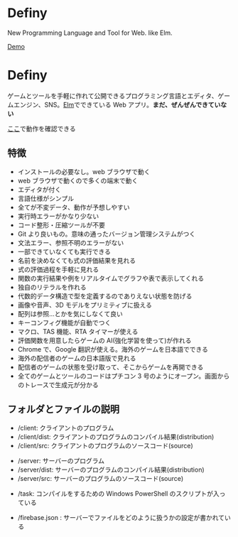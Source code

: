 # Definy

New Programming Language and Tool for Web. like Elm.

[Demo](https://definy-lang.web.app/)

# Definy

ゲームとツールを手軽に作れて公開できるプログラミング言語とエディタ、ゲームエンジン、SNS。[Elm](https://elm-lang.org/)でできている Web アプリ。**まだ、ぜんぜんできていない**

[ここ](https://definy-lang.web.app/)で動作を確認できる

## 特徴

-   インストールの必要なし。web ブラウザで動く
-   web ブラウザで動くので多くの端末で動く
-   エディタが付く
-   言語仕様がシンプル
-   全てが不変データ、動作が予想しやすい
-   実行時エラーがかなり少ない
-   コード整形・圧縮ツールが不要
-   Git より良いもの。意味の通ったバージョン管理システムがつく
-   文法エラー、参照不明のエラーがない
-   一部できていなくても実行できる
-   名前を決めなくても式の評価結果を見れる
-   式の評価過程を手軽に見れる
-   関数の実行結果や例をリアルタイムでグラフや表で表示してくれる
-   独自のリテラルを作れる
-   代数的データ構造で型を定義するのでありえない状態を防げる
-   画像や音声、3D モデルをプリミティブに扱える
-   配列は参照…とかを気にしなくて良い
-   キーコンフィグ機能が自動でつく
-   マクロ、TAS 機能、RTA タイマーが使える
-   評価関数を用意したらゲームの AI(強化学習を使って)が作れる
-   Chrome で、Google 翻訳が使える。海外のゲームを日本語でできる
-   海外の配信者のゲームの日本語版で見れる
-   配信者のゲームの状態を受け取って、そこからゲームを再開できる
-   全てのゲームとツールのコードはプチコン 3 号のようにオープン。画面からのトレースで生成元が分かる

## フォルダとファイルの説明

-   /client: クライアントのプログラム
-   /client/dist: クライアントのプログラムのコンパイル結果(distribution)
-   /client/src: クライアントのプログラムのソースコード(source)

*   /server: サーバーのプログラム
*   /server/dist: サーバーのプログラムのコンパイル結果(distribution)
*   /server/src: サーバーのプログラムのソースコード(source)

-   /task: コンパイルをするための Windows PowerShell のスクリプトが入っている

*   /firebase.json : サーバーでファイルをどのように扱うかの設定が書かれている
